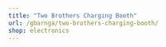 ```yaml
---
title: "Two Brothers Charging Booth"
url: /gbarnga/two-brothers-charging-booth/
shop: electronics
---
```

